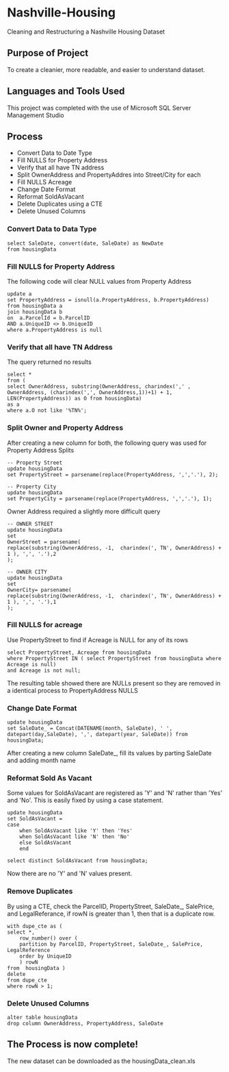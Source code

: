 # Nashville-Housing
Cleaning and Restructuring a Nashville Housing Dataset

## Purpose of Project
To create a cleanier, more readable, and easier to understand dataset.

## Languages and Tools Used
This project was completed with the use of Microsoft SQL Server Management Studio

## Process 
- Convert Data to Date Type
- Fill NULLS for Property Address
- Verify that all have TN address
- Split OwnerAddress and PropertyAddres into Street/City for each
- Fill NULLS Acreage
- Change Date Format
- Reformat SoldAsVacant
- Delete Duplicates using a CTE
- Delete Unused Columns

### Convert Data to Data Type
```
select SaleDate, convert(date, SaleDate) as NewDate
from housingData
```
### Fill NULLS for Property Address

The following code will clear NULL values from Property Address
```
update a
set PropertyAddress = isnull(a.PropertyAddress, b.PropertyAddress)
from housingData a
join housingData b
on  a.ParcelId = b.ParcelID
AND a.UniqueID <> b.UniqueID
where a.PropertyAddress is null
```

### Verify that all have TN Address
The query returned no results
```
select *
from (
select OwnerAddress, substring(OwnerAddress, charindex(',' , OwnerAddress, (charindex(',', OwnerAddress,1))+1) + 1, LEN(PropertyAddress)) as O from housingData)
as a
where a.O not like '%TN%';
```

### Split Owner and Property Address
After creating a new column for both, the following query was used for Property Address Splits
```
-- Property Street
update housingData
set PropertyStreet = parsename(replace(PropertyAddress, ',','.'), 2);

-- Property City
update housingData
set PropertyCity = parsename(replace(PropertyAddress, ',','.'), 1); 
```
Owner Address required a slightly more difficult query
```
-- OWNER STREET
update housingData
set 
OwnerStreet = parsename(
replace(substring(OwnerAddress, -1,  charindex(', TN', OwnerAddress) + 1 ), ',', '.'),2
);

-- OWNER CITY
update housingData
set 
OwnerCity= parsename(
replace(substring(OwnerAddress, -1,  charindex(', TN', OwnerAddress) + 1 ), ',', '.'),1
);
```
### Fill NULLS for acreage
Use PropertyStreet to find if Acreage is NULL for any of its rows
```
select PropertyStreet, Acreage from housingData
where PropertyStreet IN ( select PropertyStreet from housingData where Acreage is null)
and Acreage is not null;
```

The resulting table showed there are NULLs present so they are removed in a identical process to PropertyAddress NULLS


### Change Date Format
```
update housingData
set SaleDate_ = Concat(DATENAME(month, SaleDate), ' ', datepart(day,SaleDate), ',', datepart(year, SaleDate)) from housingData;
```

After creating a new column SaleDate_, fill its values by parting SaleDate and adding month name

### Reformat Sold As Vacant
Some values for SoldAsVacant are registered as 'Y' and 'N' rather than 'Yes' and 'No'.
This is easily fixed by using a case statement.
```
update housingData
set SoldAsVacant =
case 
	when SoldAsVacant like 'Y' then 'Yes'
	when SoldAsVacant like 'N' then 'No'
	else SoldAsVacant
	end

select distinct SoldAsVacant from housingData; 
```
Now there are no 'Y' and 'N' values present.

### Remove Duplicates
By using a CTE, check the ParcelID, PropertyStreet, SaleDate_, SalePrice, and LegalReferance, if rowN is greater than 1, then that is a duplicate row.

```
with dupe_cte as (
select *, 
	row_number() over ( 
	partition by ParcelID, PropertyStreet, SaleDate_, SalePrice, LegalReference 
	order by UniqueID
	) rowN
from  housingData )
delete
from dupe_cte 
where rowN > 1;
```

### Delete Unused Columns
```
alter table housingData
drop column OwnerAddress, PropertyAddress, SaleDate
```

## The Process is now complete!
The new dataset can be downloaded as the housingData_clean.xls


